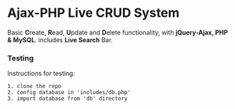 # Ajax-PHP Live CRUD System

Basic **C**reate, **R**ead, **U**pdate and **D**elete functionality, with **jQuery-Ajax, PHP & MySQL**. includes **Live Search** Bar.


### Testing

Instructions for testing:
```
1. clone the repo
2. config database in 'includes/db.php'
3. import database from 'db' directory
```
